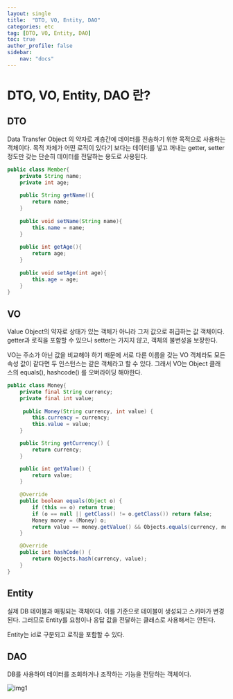 ```yaml
---
layout: single
title:  "DTO, VO, Entity, DAO"
categories: etc
tag: [DTO, VO, Entity, DAO]
toc: true
author_profile: false
sidebar:
    nav: "docs"
---
```




# DTO, VO, Entity, DAO 란?



## DTO

Data Transfer Object 의 약자로 계층간에 데이터를 전송하기 위한 목적으로 사용하는 객체이다. 목적 자체가 어떤 로직이 있다기 보다는 데이터를 넣고 꺼내는 getter, setter 정도만 갖는 단순히 데이터를 전달하는 용도로 사용된다.



```java
public class Member{
    private String name;
    private int age;
    
    public String getName(){
        return name;
    }
    
    public void setName(String name){
        this.name = name;
    }
    
    public int getAge(){
        return age;
    }
    
    public void setAge(int age){
        this.age = age;
    }
}
```





## VO

Value Object의 약자로 상태가 있는 객체가 아니라 그저 값으로 취급하는 값 객체이다. getter과 로직을 포함할 수 있으나 setter는 가지지 않고, 객체의 불변성을 보장한다. 

VO는 주소가 아닌 값을 비교해야 하기 때문에 서로 다른 이름을 갖는 VO 객체라도 모든 속성 값이 같다면 두 인스턴스는 같은 객체라고 할 수 있다. 그래서 VO는 Object 클래스의 equals(), hashcode() 를 오버라이딩 해야한다. 



```java
public class Money{
    private final String currency;
    private final int value;
    
     public Money(String currency, int value) {
        this.currency = currency;
        this.value = value;
    }

    public String getCurrency() {
        return currency;
    }

    public int getValue() {
        return value;
    }
    
    @Override
    public boolean equals(Object o) {
        if (this == o) return true;
        if (o == null || getClass() != o.getClass()) return false;
        Money money = (Money) o;
        return value == money.getValue() && Objects.equals(currency, money.getCurrency);
    }

    @Override
    public int hashCode() {
        return Objects.hash(currency, value);
    }
}
```







## Entity

실제 DB 테이블과 매핑되는 객체이다. 이를 기준으로 테이블이 생성되고 스키마가 변경된다. 그러므로 Entity를 요청이나 응답 값을 전달하는 클래스로 사용해서는 안된다. 

Entity는 id로 구분되고 로직을 포함할 수 있다. 



## DAO

DB를 사용하여 데이터를 조회하거나 조작하는 기능을 전담하는 객체이다. 



![img1](https://user-images.githubusercontent.com/59478159/154835245-bab98d11-51dc-4b70-9c90-3a6d4e88d541.png)
